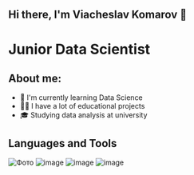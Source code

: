 ## Hi there, I'm Viacheslav Komarov 👋
# Junior Data Scientist

## About me:
- 🧐 I'm currently learning Data Science
- 🧑‍💻 I have a lot of educational projects
- 🎓 Studying data analysis at university

## Languages and Tools
![Фото](https://img.icons8.com/?size=100&id=13441&format=png&color=000000) 
![image](https://github.com/user-attachments/assets/7806ed12-efb8-416f-8d34-e2584fef1c02)
![image](https://github.com/user-attachments/assets/b97ec67d-aeab-4b95-8f16-7c60e4988bd0)
![image](https://github.com/user-attachments/assets/74e7bb18-59a9-469b-b564-db60674e7d1b)



